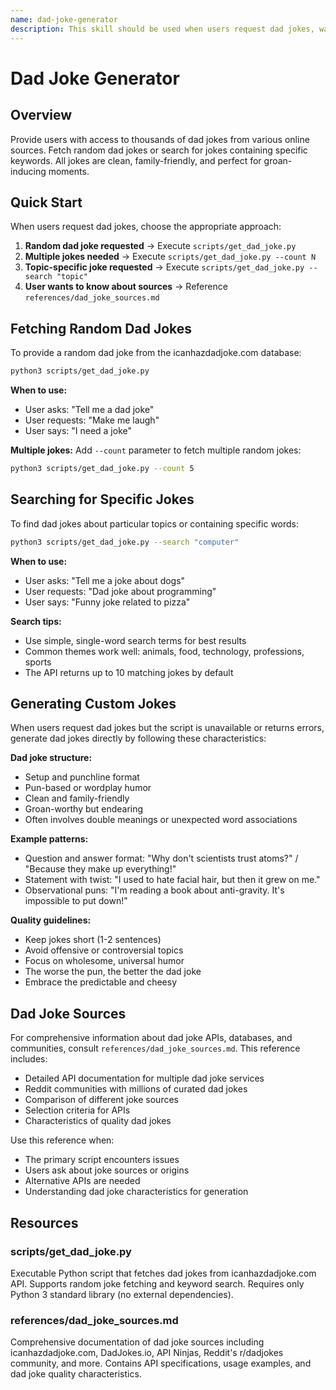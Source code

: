 ```yaml
---
name: dad-joke-generator
description: This skill should be used when users request dad jokes, want to generate funny puns, need icebreaker jokes, or ask for clean family-friendly humor. It provides access to a large database of dad jokes through APIs and can fetch random jokes or search for jokes about specific topics.
---
```


# Dad Joke Generator

## Overview

Provide users with access to thousands of dad jokes from various online sources. Fetch random dad jokes or search for jokes containing specific keywords. All jokes are clean, family-friendly, and perfect for groan-inducing moments.

## Quick Start

When users request dad jokes, choose the appropriate approach:

1. **Random dad joke requested** → Execute `scripts/get_dad_joke.py`
2. **Multiple jokes needed** → Execute `scripts/get_dad_joke.py --count N`
3. **Topic-specific joke requested** → Execute `scripts/get_dad_joke.py --search "topic"`
4. **User wants to know about sources** → Reference `references/dad_joke_sources.md`

## Fetching Random Dad Jokes

To provide a random dad joke from the icanhazdadjoke.com database:

```bash
python3 scripts/get_dad_joke.py
```

**When to use:**
- User asks: "Tell me a dad joke"
- User requests: "Make me laugh"
- User says: "I need a joke"

**Multiple jokes:** Add `--count` parameter to fetch multiple random jokes:

```bash
python3 scripts/get_dad_joke.py --count 5
```

## Searching for Specific Jokes

To find dad jokes about particular topics or containing specific words:

```bash
python3 scripts/get_dad_joke.py --search "computer"
```

**When to use:**
- User asks: "Tell me a joke about dogs"
- User requests: "Dad joke about programming"
- User says: "Funny joke related to pizza"

**Search tips:**
- Use simple, single-word search terms for best results
- Common themes work well: animals, food, technology, professions, sports
- The API returns up to 10 matching jokes by default

## Generating Custom Jokes

When users request dad jokes but the script is unavailable or returns errors, generate dad jokes directly by following these characteristics:

**Dad joke structure:**
- Setup and punchline format
- Pun-based or wordplay humor
- Clean and family-friendly
- Groan-worthy but endearing
- Often involves double meanings or unexpected word associations

**Example patterns:**
- Question and answer format: "Why don't scientists trust atoms?" / "Because they make up everything!"
- Statement with twist: "I used to hate facial hair, but then it grew on me."
- Observational puns: "I'm reading a book about anti-gravity. It's impossible to put down!"

**Quality guidelines:**
- Keep jokes short (1-2 sentences)
- Avoid offensive or controversial topics
- Focus on wholesome, universal humor
- The worse the pun, the better the dad joke
- Embrace the predictable and cheesy

## Dad Joke Sources

For comprehensive information about dad joke APIs, databases, and communities, consult `references/dad_joke_sources.md`. This reference includes:

- Detailed API documentation for multiple dad joke services
- Reddit communities with millions of curated dad jokes
- Comparison of different joke sources
- Selection criteria for APIs
- Characteristics of quality dad jokes

Use this reference when:
- The primary script encounters issues
- Users ask about joke sources or origins
- Alternative APIs are needed
- Understanding dad joke characteristics for generation

## Resources

### scripts/get_dad_joke.py
Executable Python script that fetches dad jokes from icanhazdadjoke.com API. Supports random joke fetching and keyword search. Requires only Python 3 standard library (no external dependencies).

### references/dad_joke_sources.md
Comprehensive documentation of dad joke sources including icanhazdadjoke.com, DadJokes.io, API Ninjas, Reddit's r/dadjokes community, and more. Contains API specifications, usage examples, and dad joke quality characteristics.
